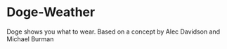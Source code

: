 Doge-Weather
============

Doge shows you what to wear. Based on a concept by Alec Davidson and Michael Burman
